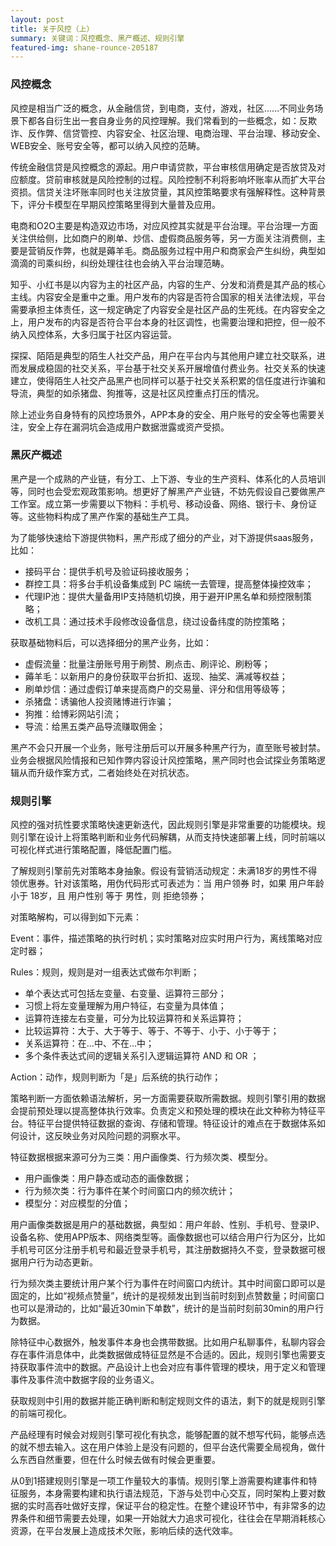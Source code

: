 ```yaml
---
layout: post
title: 关于风控（上）
summary: 关键词：风控概念、黑产概述、规则引擎
featured-img: shane-rounce-205187
---
```

### 风控概念

风控是相当广泛的概念，从金融信贷，到电商，支付，游戏，社区......不同业务场景下都各自衍生出一套自身业务的风控理解。我们常看到的一些概念，如：反欺诈、反作弊、信贷管控、内容安全、社区治理、电商治理、平台治理、移动安全、WEB安全、账号安全等，都可以纳入风控的范畴。

传统金融信贷是风控概念的源起。用户申请贷款，平台审核信用确定是否放贷及对应额度。贷前审核就是风险控制的过程。风险控制不利将影响坏账率从而扩大平台资损。信贷关注坏账率同时也关注放贷量，其风控策略要求有强解释性。这种背景下，评分卡模型在早期风控策略里得到大量普及应用。

电商和O2O主要是构造双边市场，对应风控其实就是平台治理。平台治理一方面关注供给侧，比如商户的刷单、炒信、虚假商品服务等，另一方面关注消费侧，主要是营销反作弊，也就是薅羊毛。商品服务过程中用户和商家会产生纠纷，典型如滴滴的司乘纠纷，纠纷处理往往也会纳入平台治理范畴。

知乎、小红书是以内容为主的社区产品，内容的生产、分发和消费是其产品的核心主线。内容安全是重中之重。用户发布的内容是否符合国家的相关法律法规，平台需要承担主体责任，这一规定确定了内容安全是社区产品的生死线。在内容安全之上，用户发布的内容是否符合平台本身的社区调性，也需要治理和把控，但一般不纳入风控体系，大多归属于社区内容运营。

探探、陌陌是典型的陌生人社交产品，用户在平台内与其他用户建立社交联系，进而发展成稳固的社交关系，平台基于社交关系开展增值付费业务。社交关系的快速建立，使得陌生人社交产品黑产也同样可以基于社交关系积累的信任度进行诈骗和导流，典型的如杀猪盘、狗推等，这是社区风控重点打压的情况。

除上述业务自身特有的风控场景外，APP本身的安全、用户账号的安全等也需要关注，安全上存在漏洞坑会造成用户数据泄露或资产受损。

### 黑灰产概述

黑产是一个成熟的产业链，有分工、上下游、专业的生产资料、体系化的人员培训等，同时也会受宏观政策影响。想更好了解黑产产业链，不妨先假设自己要做黑产工作室。成立第一步需要以下物料：手机号、移动设备、网络、银行卡、身份证等。这些物料构成了黑产作案的基础生产工具。

为了能够快速给下游提供物料，黑产形成了细分的产业，对下游提供saas服务，比如：

- 接码平台：提供手机号及验证码接收服务；
- 群控工具：将多台手机设备集成到 PC 端统一去管理，提高整体操控效率；
- 代理IP池：提供大量备用IP支持随机切换，用于避开IP黑名单和频控限制策略；
- 改机工具：通过技术手段修改设备信息，绕过设备纬度的防控策略；

获取基础物料后，可以选择细分的黑产业务，比如：

- 虚假流量：批量注册账号用于刷赞、刷点击、刷评论、刷粉等；
- 薅羊毛：以新用户的身份获取平台折扣、返现、抽奖、满减等权益；
- 刷单炒信：通过虚假订单来提高商户的交易量、评分和信用等级等；
- 杀猪盘：诱骗他人投资赌博进行诈骗；
- 狗推：给博彩网站引流；
- 导流：给黑五类产品导流赚取佣金；

黑产不会只开展一个业务，账号注册后可以开展多种黑产行为，直至账号被封禁。业务会根据风险情报和已知作弊内容设计风控策略，黑产同时也会试探业务策略逻辑从而升级作案方式，二者始终处在对抗状态。


### 规则引擎

风控的强对抗性要求策略快速更新迭代，因此规则引擎是非常重要的功能模块。规则引擎在设计上将策略判断和业务代码解耦，从而支持快速部署上线，同时前端以可视化样式进行策略配置，降低配置门槛。

了解规则引擎前先对策略本身抽象。假设有营销活动规定：未满18岁的男性不得领优惠券。针对该策略，用伪代码形式可表述为：当 用户领券 时，如果 用户年龄 小于 18岁，且 用户性别 等于 男性，则 拒绝领券；

对策略解构，可以得到如下元素：

Event：事件，描述策略的执行时机；实时策略对应实时用户行为，离线策略对应定时器；

Rules：规则，规则是对一组表达式做布尔判断；

- 单个表达式可包括左变量、右变量、运算符三部分；
- 习惯上将左变量理解为用户特征，右变量为具体值；
- 运算符连接左右变量，可分为比较运算符和关系运算符；
- 比较运算符：大于、大于等于、等于、不等于、小于、小于等于；
- 关系运算符：在...中、不在...中；
- 多个条件表达式间的逻辑关系引入逻辑运算符 AND 和 OR ；

Action：动作，规则判断为「是」后系统的执行动作；

策略判断一方面依赖语法解析，另一方面需要获取所需数据。规则引擎引用的数据会提前预处理以提高整体执行效率。负责定义和预处理的模块在此文种称为特征平台。特征平台提供特征数据的查询、存储和管理。特征设计的难点在于数据体系如何设计，这反映业务对风险问题的洞察水平。

特征数据根据来源可分为三类：用户画像类、行为频次类、模型分。

- 用户画像类：用户静态或动态的画像数据；
- 行为频次类：行为事件在某个时间窗口内的频次统计；
- 模型分：对应模型的分值；

用户画像类数据是用户的基础数据，典型如：用户年龄、性别、手机号、登录IP、设备名称、使用APP版本、网络类型等。画像数据也可以结合用户行为区分，比如手机号可区分注册手机号和最近登录手机号，其注册数据持久不变，登录数据可根据用户行为动态更新。

行为频次类主要统计用户某个行为事件在时间窗口内统计。其中时间窗口即可以是固定的，比如“视频点赞量”，统计的是视频发出到当前时刻到点赞数量；时间窗口也可以是滑动的，比如“最近30min下单数”，统计的是当前时刻前30min的用户行为数据。

除特征中心数据外，触发事件本身也会携带数据。比如用户私聊事件，私聊内容会存在事件消息体中，此类数据做成特征显然是不合适的。因此，规则引擎也需要支持获取事件流中的数据。产品设计上也会对应有事件管理的模块，用于定义和管理事件及事件流中数据字段的业务语义。

获取规则中引用的数据并能正确判断和制定规则文件的语法，剩下的就是规则引擎的前端可视化。

产品经理有时候会对规则引擎可视化有执念，能够配置的就不想写代码，能够点选的就不想去输入。这在用户体验上是没有问题的，但平台迭代需要全局视角，做什么东西自然重要，但在什么时候去做有时候会更重要。

从0到1搭建规则引擎是一项工作量较大的事情。规则引擎上游需要构建事件和特征服务，本身需要构建和执行语法规范，下游与处罚中心交互，同时架构上要对数据的实时高吞吐做好支撑，保证平台的稳定性。在整个建设环节中，有非常多的边界条件和细节需要去处理，如果一开始就大力追求可视化，往往会在早期消耗核心资源，在平台发展上造成技术欠账，影响后续的迭代效率。

